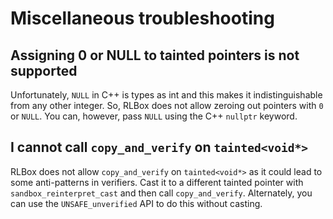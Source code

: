 # Miscellaneous troubleshooting

## Assigning 0 or NULL to tainted pointers is not supported

Unfortunately, `NULL` in C++ is types as int and this makes it indistinguishable
from any other integer. So, RLBox does not allow zeroing out pointers with `0`
or `NULL`. You can, however, pass `NULL` using the C++ `nullptr` keyword.

## I cannot call `copy_and_verify` on `tainted<void*>`

RLBox does not allow `copy_and_verify` on `tainted<void*>` as it could lead to
some anti-patterns in verifiers. Cast it to a different tainted pointer with
`sandbox_reinterpret_cast` and then call `copy_and_verify`. Alternately, you can
use the `UNSAFE_unverified` API to do this without casting.
